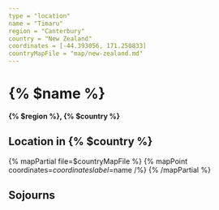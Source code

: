 ```yaml
---
type = "location"
name = "Timaru"
region = "Canterbury"
country = "New Zealand"
coordinates = [-44.393056, 171.250833]
countryMapFile = "map/new-zealand.md"
---
```


# {% $name %}

**{% $region %}, {% $country %}**

## Location in {% $country %}

{% mapPartial file=$countryMapFile %}
  {% mapPoint coordinates=$coordinates label=$name /%}
{% /mapPartial %}

## Sojourns
